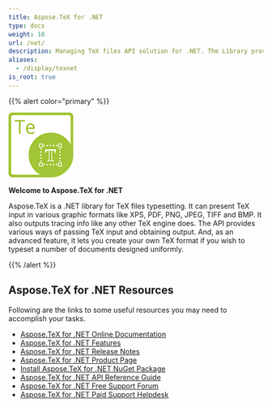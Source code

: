 ```yaml
---
title: Aspose.TeX for .NET
type: docs
weight: 10
url: /net/
description: Managing TeX files API solution for .NET. The Library provides ways to pass TeX input and obtain output and advanced features like creating your own TeX format.
aliases:
  - /display/texnet
is_root: true
---
```


{{% alert color="primary" %}}

![Aspose.TeX for .NET logo](home-net.png)

**Welcome to Aspose.TeX for .NET**

Aspose.TeX is a .NET library for TeX files typesetting. It can present TeX input in various graphic formats like XPS, PDF, PNG, JPEG, TIFF and BMP. It also outputs tracing info like any other TeX engine does. The API provides various ways of passing TeX input and obtaining output. And, as an advanced feature, it lets you create your own TeX format if you wish to typeset a number of documents designed uniformly.

{{% /alert %}}

## **Aspose.TeX for .NET Resources**

Following are the links to some useful resources you may need to accomplish your tasks.
- [Aspose.TeX for .NET Online Documentation](/tex/net/)
- [Aspose.TeX for .NET Features](/tex/net/feature-list/)
- [Aspose.TeX for .NET Release Notes](/tex/net/release-notes/)
- [Aspose.TeX for .NET Product Page](https://products.aspose.com/tex/net/)
- [Install Aspose.TeX for .NET NuGet Package](https://www.nuget.org/packages/Aspose.TeX/)
- [Aspose.TeX for .NET API Reference Guide](https://reference.aspose.com/tex/net)
- [Aspose.TeX for .NET Free Support Forum](https://forum.aspose.com/c/tex/)
- [Aspose.TeX for .NET Paid Support Helpdesk](https://helpdesk.aspose.com/)
